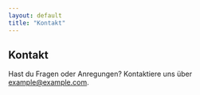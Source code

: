 ```yaml
---
layout: default
title: "Kontakt"
---
```


## Kontakt

Hast du Fragen oder Anregungen? Kontaktiere uns über [example@example.com](mailto:example@example.com).